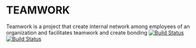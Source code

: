 # TEAMWORK
Teamwork is a project that create internal network among employees of an organization and facilitates teamwork and create bonding
[![Build Status](https://travis-ci.com/jenniekibiri/TEAMWORK.svg?branch=master)](https://travis-ci.com/jenniekibiri/TEAMWORK)
[![Build Status](https://travis-ci.org/npm/cli.svg?branch=latest)](https://travis-ci.org/npm/cli)